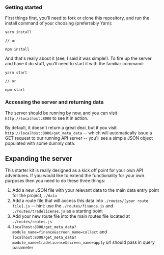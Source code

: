 ### Getting started

First things first, you'll need to fork or clone this repository, and run the install command of your choosing (preferrably Yarn):

```
yarn install

// or

npm install
```
And that's really about it (see, I said it was simple!). To fire up the server and have it do stuff, you'll need to start it with the familiar command:

```
yarn start

// or

npm start
```

### Accessing the server and returning data

The server should be running by now, and you can visit `http://localhost:8000` to see it in action. 

By default, it doesn't return a great deal, but if you visit `http://localhost:8000/get_meta_data` -- which will automatically issue a GET request to our running API server -- you'll see a simple JSON object populated with some dummy data.

## Expanding the server

This starter kit is really designed as a kick off point for your own API adventures. If you would like to extend the functionality for your own purposes then you need to do these three things:

1. Add a new JSON file with your relevant data to the main data entry point for the project, `./data`
2. Add a route file that will access this data into `./routes/[your route file].js` -- hint: use the `./routes/finance.js` and `./routes/tradelicense.js` as a starting point
3. Add your new route file into the main routes file located at `./routes/routes.js`
4. `localhost:8000/get_meta_data?module_name=finance&screen_name=collect` and `localhost:8000/get_meta_data?module_name=tradelicense&screen_name=apply` url should pass in query parameter






